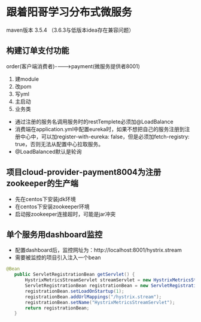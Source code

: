 # 跟着阳哥学习分布式微服务
maven版本 3.5.4  （3.6.3与低版本idea存在兼容问题）
 ## 构建订单支付功能
 order(客户端消费者)---->payment(微服务提供者8001)  
 1. 建module
 2. 改pom
 3. 写yml
 4. 主启动
 5. 业务类
 
 - 通过注册的服务名调用服务时的restTemplete必须加@LoadBalance  
 - 消费端在application.yml中配置eureka时，如果不想把自己的服务注册到注册中心中，可以加register-with-eureka: false，但是必须加fetch-registry: true，否则无法从配置中心拉取服务。  
 - @LoadBalanced默认是轮询
 
 ## 项目cloud-provider-payment8004为注册zookeeper的生产端
 - 先在centos下安装jdk环境
 - 在centos下安装zookeeper环境
 - 启动报zookeeper连接超时，可能是jar冲突  
 ## 单个服务用dashboard监控
 - 配置dashboard后，监控网址为：http://localhost:8001/hystrix.stream
 - 需要被监控的项目引入注入一个bean
 ```java
 @Bean
    public ServletRegistrationBean getServlet() {
        HystrixMetricsStreamServlet streamServlet = new HystrixMetricsStreamServlet();
        ServletRegistrationBean registrationBean = new ServletRegistrationBean(streamServlet);
        registrationBean.setLoadOnStartup(1);
        registrationBean.addUrlMappings("/hystrix.stream");
        registrationBean.setName("HystrixMetricsStreamServlet");
        return registrationBean;
    }
```

 
 